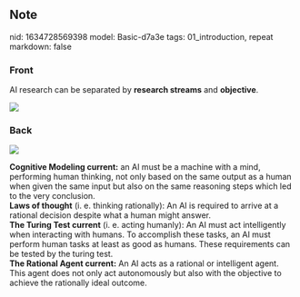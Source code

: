 ## Note
nid: 1634728569398
model: Basic-d7a3e
tags: 01_introduction, repeat
markdown: false

### Front
AI research can be separated by <b>research streams</b> and
<b>objective</b>.
<div><img src=
paste-8971d4387a835d827e0e8ccecf61f42caab64da9.jpg></div>

### Back
<img src="paste-e5b7141d1e19a8b13a9331bac48d5364103be25b.jpg"><div>
</div><div><b>Cognitive Modeling current:</b> an AI must be a machine with a mind, performing human thinking, not only based on the same output as a human when given the same input but also on the same reasoning steps which led to the very conclusion.</div><div><b>Laws of thought</b> (i. e. thinking rationally): An AI is required to arrive at a rational decision despite what a human might answer.</div><div><b>The Turing Test current</b> (i. e. acting humanly): An AI must act intelligently when interacting with humans. To accomplish these tasks, an AI must perform human tasks at least as good as humans. These requirements can be tested by the turing test.</div><div><b>The Rational Agent current:</b> An AI acts as a rational or intelligent agent. This agent does not only act autonomously but also with the objective to achieve the rationally ideal outcome.</div>
